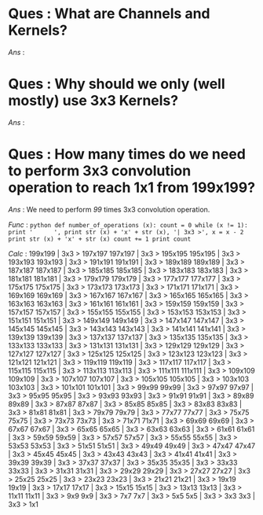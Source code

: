 # Ques : What are Channels and Kernels?
*Ans*  :


# Ques : Why should we only (well mostly) use 3x3 Kernels?
*Ans*  :


# Ques : How many times do we need to perform 3x3 convolution operation to reach 1x1 from 199x199?
*Ans*  : We need to perform *99* times 3x3 convolution operation.

*Func* : ```python
	  def number_of_operations (x):
	        count = 0
	        while (x != 1):
		        print '      ',
		        print str (x) + 'x' + str (x), '| 3x3 >',
		        x = x - 2
		        print str (x) + 'x' + str (x)
		        count += 1
	          print count
	```

*Calc* : 199x199 | 3x3 > 197x197
       197x197 | 3x3 > 195x195
       195x195 | 3x3 > 193x193
       193x193 | 3x3 > 191x191
       191x191 | 3x3 > 189x189
       189x189 | 3x3 > 187x187
       187x187 | 3x3 > 185x185
       185x185 | 3x3 > 183x183
       183x183 | 3x3 > 181x181
       181x181 | 3x3 > 179x179
       179x179 | 3x3 > 177x177
       177x177 | 3x3 > 175x175
       175x175 | 3x3 > 173x173
       173x173 | 3x3 > 171x171
       171x171 | 3x3 > 169x169
       169x169 | 3x3 > 167x167
       167x167 | 3x3 > 165x165
       165x165 | 3x3 > 163x163
       163x163 | 3x3 > 161x161
       161x161 | 3x3 > 159x159
       159x159 | 3x3 > 157x157
       157x157 | 3x3 > 155x155
       155x155 | 3x3 > 153x153
       153x153 | 3x3 > 151x151
       151x151 | 3x3 > 149x149
       149x149 | 3x3 > 147x147
       147x147 | 3x3 > 145x145
       145x145 | 3x3 > 143x143
       143x143 | 3x3 > 141x141
       141x141 | 3x3 > 139x139
       139x139 | 3x3 > 137x137
       137x137 | 3x3 > 135x135
       135x135 | 3x3 > 133x133
       133x133 | 3x3 > 131x131
       131x131 | 3x3 > 129x129
       129x129 | 3x3 > 127x127
       127x127 | 3x3 > 125x125
       125x125 | 3x3 > 123x123
       123x123 | 3x3 > 121x121
       121x121 | 3x3 > 119x119
       119x119 | 3x3 > 117x117
       117x117 | 3x3 > 115x115
       115x115 | 3x3 > 113x113
       113x113 | 3x3 > 111x111
       111x111 | 3x3 > 109x109
       109x109 | 3x3 > 107x107
       107x107 | 3x3 > 105x105
       105x105 | 3x3 > 103x103
       103x103 | 3x3 > 101x101
       101x101 | 3x3 > 99x99
       99x99 | 3x3 > 97x97
       97x97 | 3x3 > 95x95
       95x95 | 3x3 > 93x93
       93x93 | 3x3 > 91x91
       91x91 | 3x3 > 89x89
       89x89 | 3x3 > 87x87
       87x87 | 3x3 > 85x85
       85x85 | 3x3 > 83x83
       83x83 | 3x3 > 81x81
       81x81 | 3x3 > 79x79
       79x79 | 3x3 > 77x77
       77x77 | 3x3 > 75x75
       75x75 | 3x3 > 73x73
       73x73 | 3x3 > 71x71
       71x71 | 3x3 > 69x69
       69x69 | 3x3 > 67x67
       67x67 | 3x3 > 65x65
       65x65 | 3x3 > 63x63
       63x63 | 3x3 > 61x61
       61x61 | 3x3 > 59x59
       59x59 | 3x3 > 57x57
       57x57 | 3x3 > 55x55
       55x55 | 3x3 > 53x53
       53x53 | 3x3 > 51x51
       51x51 | 3x3 > 49x49
       49x49 | 3x3 > 47x47
       47x47 | 3x3 > 45x45
       45x45 | 3x3 > 43x43
       43x43 | 3x3 > 41x41
       41x41 | 3x3 > 39x39
       39x39 | 3x3 > 37x37
       37x37 | 3x3 > 35x35
       35x35 | 3x3 > 33x33
       33x33 | 3x3 > 31x31
       31x31 | 3x3 > 29x29
       29x29 | 3x3 > 27x27
       27x27 | 3x3 > 25x25
       25x25 | 3x3 > 23x23
       23x23 | 3x3 > 21x21
       21x21 | 3x3 > 19x19
       19x19 | 3x3 > 17x17
       17x17 | 3x3 > 15x15
       15x15 | 3x3 > 13x13
       13x13 | 3x3 > 11x11
       11x11 | 3x3 > 9x9
       9x9 | 3x3 > 7x7
       7x7 | 3x3 > 5x5
       5x5 | 3x3 > 3x3
       3x3 | 3x3 > 1x1
